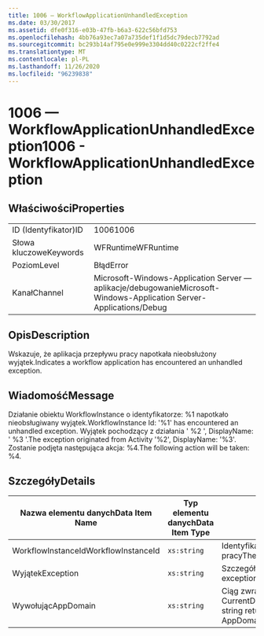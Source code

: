 ```yaml
---
title: 1006 — WorkflowApplicationUnhandledException
ms.date: 03/30/2017
ms.assetid: dfe0f316-e03b-47fb-b6a3-622c56bfd753
ms.openlocfilehash: 4bb76a93ec7a07a735def1f1d5dc79decb7792ad
ms.sourcegitcommit: bc293b14af795e0e999e3304dd40c0222cf2ffe4
ms.translationtype: MT
ms.contentlocale: pl-PL
ms.lasthandoff: 11/26/2020
ms.locfileid: "96239838"
---
```

# <a name="1006---workflowapplicationunhandledexception"></a><span data-ttu-id="54fe6-102">1006 — WorkflowApplicationUnhandledException</span><span class="sxs-lookup"><span data-stu-id="54fe6-102">1006 - WorkflowApplicationUnhandledException</span></span>

## <a name="properties"></a><span data-ttu-id="54fe6-103">Właściwości</span><span class="sxs-lookup"><span data-stu-id="54fe6-103">Properties</span></span>  
  
|||  
|-|-|  
|<span data-ttu-id="54fe6-104">ID (Identyfikator)</span><span class="sxs-lookup"><span data-stu-id="54fe6-104">ID</span></span>|<span data-ttu-id="54fe6-105">1006</span><span class="sxs-lookup"><span data-stu-id="54fe6-105">1006</span></span>|  
|<span data-ttu-id="54fe6-106">Słowa kluczowe</span><span class="sxs-lookup"><span data-stu-id="54fe6-106">Keywords</span></span>|<span data-ttu-id="54fe6-107">WFRuntime</span><span class="sxs-lookup"><span data-stu-id="54fe6-107">WFRuntime</span></span>|  
|<span data-ttu-id="54fe6-108">Poziom</span><span class="sxs-lookup"><span data-stu-id="54fe6-108">Level</span></span>|<span data-ttu-id="54fe6-109">Błąd</span><span class="sxs-lookup"><span data-stu-id="54fe6-109">Error</span></span>|  
|<span data-ttu-id="54fe6-110">Kanał</span><span class="sxs-lookup"><span data-stu-id="54fe6-110">Channel</span></span>|<span data-ttu-id="54fe6-111">Microsoft-Windows-Application Server — aplikacje/debugowanie</span><span class="sxs-lookup"><span data-stu-id="54fe6-111">Microsoft-Windows-Application Server-Applications/Debug</span></span>|  
  
## <a name="description"></a><span data-ttu-id="54fe6-112">Opis</span><span class="sxs-lookup"><span data-stu-id="54fe6-112">Description</span></span>  

 <span data-ttu-id="54fe6-113">Wskazuje, że aplikacja przepływu pracy napotkała nieobsłużony wyjątek.</span><span class="sxs-lookup"><span data-stu-id="54fe6-113">Indicates a workflow application has encountered an unhandled exception.</span></span>  
  
## <a name="message"></a><span data-ttu-id="54fe6-114">Wiadomość</span><span class="sxs-lookup"><span data-stu-id="54fe6-114">Message</span></span>  

 <span data-ttu-id="54fe6-115">Działanie obiektu WorkflowInstance o identyfikatorze: %1 napotkało nieobsługiwany wyjątek.</span><span class="sxs-lookup"><span data-stu-id="54fe6-115">WorkflowInstance Id: '%1' has encountered an unhandled exception.</span></span>  <span data-ttu-id="54fe6-116">Wyjątek pochodzący z działania ' %2 ', DisplayName: ' %3 '.</span><span class="sxs-lookup"><span data-stu-id="54fe6-116">The exception originated from Activity '%2', DisplayName: '%3'.</span></span>  <span data-ttu-id="54fe6-117">Zostanie podjęta następująca akcja: %4.</span><span class="sxs-lookup"><span data-stu-id="54fe6-117">The following action will be taken: %4.</span></span>  
  
## <a name="details"></a><span data-ttu-id="54fe6-118">Szczegóły</span><span class="sxs-lookup"><span data-stu-id="54fe6-118">Details</span></span>  
  
|<span data-ttu-id="54fe6-119">Nazwa elementu danych</span><span class="sxs-lookup"><span data-stu-id="54fe6-119">Data Item Name</span></span>|<span data-ttu-id="54fe6-120">Typ elementu danych</span><span class="sxs-lookup"><span data-stu-id="54fe6-120">Data Item Type</span></span>|<span data-ttu-id="54fe6-121">Opis</span><span class="sxs-lookup"><span data-stu-id="54fe6-121">Description</span></span>|  
|--------------------|--------------------|-----------------|  
|<span data-ttu-id="54fe6-122">WorkflowInstanceId</span><span class="sxs-lookup"><span data-stu-id="54fe6-122">WorkflowInstanceId</span></span>|`xs:string`|<span data-ttu-id="54fe6-123">Identyfikator wystąpienia przepływu pracy</span><span class="sxs-lookup"><span data-stu-id="54fe6-123">The instance id for the workflow</span></span>|  
|<span data-ttu-id="54fe6-124">Wyjątek</span><span class="sxs-lookup"><span data-stu-id="54fe6-124">Exception</span></span>|`xs:string`|<span data-ttu-id="54fe6-125">Szczegóły wyjątku dla wyjątku</span><span class="sxs-lookup"><span data-stu-id="54fe6-125">The exception details for the exception</span></span>|  
|<span data-ttu-id="54fe6-126">Wywołując</span><span class="sxs-lookup"><span data-stu-id="54fe6-126">AppDomain</span></span>|`xs:string`|<span data-ttu-id="54fe6-127">Ciąg zwracany przez element AppDomain. CurrentDomain —. FriendlyName.</span><span class="sxs-lookup"><span data-stu-id="54fe6-127">The string returned by AppDomain.CurrentDomain.FriendlyName.</span></span>|
